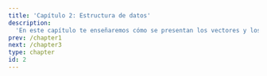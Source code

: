 ```yaml
---
title: 'Capítulo 2: Estructura de datos'
description:
  'En este capítulo te enseñaremos cómo se presentan los vectores y los datos en general'
prev: /chapter1
next: /chapter3
type: chapter
id: 2
---
```


<exercise id="1" title="Estructura de datos">

  <slides source="diap2_01"></slides>

</exercise>

<exercise id="2" title="Vectores">



  <codeblock id="02_02">



  </codeblock>
</exercise>

<exercise id="3" title="Matrices">



  <codeblock id="02_03">



  </codeblock>
</exercise>

<exercise id="4" title="Data frames">



  <codeblock id="02_04">



  </codeblock>
</exercise>

<exercise id="5" title="Listas">



  <codeblock id="02_05">



  </codeblock>
</exercise>

<exercise id="6" title="">

  <slides source=""></slides>

</exercise>